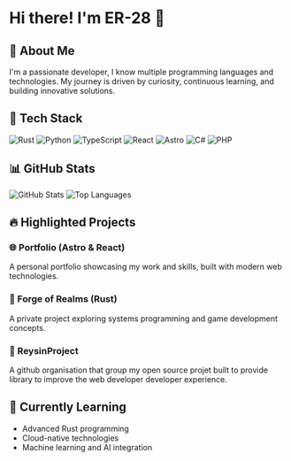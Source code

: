 # Hi there! I'm ER-28 👋

## 🌟 About Me
I'm a passionate developer, I know multiple programming languages and technologies. My journey is driven by curiosity, continuous learning, and building innovative solutions.

## 🚀 Tech Stack
![Rust](https://img.shields.io/badge/-Rust-000000?style=flat&logo=rust)
![Python](https://img.shields.io/badge/-Python-3776AB?style=flat&logo=python&logoColor=white)
![TypeScript](https://img.shields.io/badge/-TypeScript-3178C6?style=flat&logo=typescript&logoColor=white)
![React](https://img.shields.io/badge/-React-61DAFB?style=flat&logo=react&logoColor=black)
![Astro](https://img.shields.io/badge/-Astro-FF5D01?style=flat&logo=astro&logoColor=white)
![C#](https://img.shields.io/badge/-C%23-239120?style=flat&logo=c-sharp&logoColor=white)
![PHP](https://img.shields.io/badge/-PHP-777BB4?style=flat&logo=php&logoColor=white)

## 📊 GitHub Stats
![GitHub Stats](https://github-readme-stats.vercel.app/api?username=ER-28&show_icons=true&theme=radical)
![Top Languages](https://github-readme-stats.vercel.app/api/top-langs/?username=ER-28&layout=compact&theme=radical)

## 🔥 Highlighted Projects

### 🌐 Portfolio (Astro & React)
A personal portfolio showcasing my work and skills, built with modern web technologies.

### 🚀 Forge of Realms (Rust)
A private project exploring systems programming and game development concepts.

### 💬 ReysinProject
A github organisation that group my open source projet built to provide library to improve the web developer developer experience. 

## 🌱 Currently Learning
- Advanced Rust programming
- Cloud-native technologies
- Machine learning and AI integration
